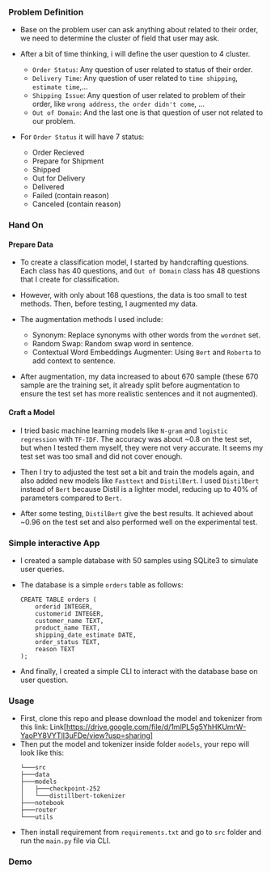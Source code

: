 ### Problem Definition
- Base on the problem user can ask anything about related to their order, we need to determine the cluster of field that user may ask.

- After a bit of time thinking, i will define the user question to 4 cluster.
    - `Order Status`: Any question of user related to status of their order.
    - `Delivery Time`: Any question of user related to `time shipping`, `estimate time`,...
    - `Shipping Issue`: Any question of user related to problem of their order, like `wrong address`, `the order didn't come`, ...
    - `Out of Domain`: And the last one is that question of user not related to our problem.

- For `Order Status` it will have 7 status:
    - Order Recieved
    - Prepare for Shipment
    - Shipped
    - Out for Delivery
    - Delivered
    - Failed (contain reason)
    - Canceled (contain reason)
### Hand On
#### Prepare Data
- To create a classification model, I started by handcrafting questions. Each class has 40 questions, and `Out of Domain` class has 48 questions that I create for classification.

- However, with only about 168 questions, the data is too small to test methods. Then, before testing, I augmented my data.

- The augmentation methods I used include:
    - Synonym: Replace synonyms with other words from the `wordnet` set.
    - Random Swap: Random swap word in sentence.
    - Contextual Word Embeddings Augmenter: Using `Bert` and `Roberta` to add context to sentence.
- After augmentation, my data increased to about 670 sample (these 670 sample are the training set, it already split before augmentation to ensure the test set has more realistic sentences and it not augmented).

#### Craft a Model
- I tried basic machine learning models like `N-gram` and `logistic regression` with `TF-IDF`. The accuracy was about ~0.8 on the test set, but when I tested them myself, they were not very accurate. It seems my test set was too small and did not cover enough.

- Then I try to adjusted the test set a bit and train the models again, and also added new models like `Fasttext` and `DistilBert`. I used `DistilBert` instead of `Bert` because Distil is a lighter model, reducing up to 40% of parameters compared to `Bert`.

- After some testing, `DistilBert` give the best results. It achieved about ~0.96 on the test set and also performed well on the experimental test.

### Simple interactive App
- I created a sample database with 50 samples using SQLite3 to simulate user queries.

- The database is a simple `orders` table as follows:
    ```
    CREATE TABLE orders (
        orderid INTEGER,
        customerid INTEGER,
        customer_name TEXT,
        product_name TEXT,
        shipping_date_estimate DATE,
        order_status TEXT,
        reason TEXT
    );
    ```
- And finally, I created a simple CLI to interact with the database base on user question.
### Usage
- First, clone this repo and please download the model and tokenizer from this link: Link[https://drive.google.com/file/d/1mlPL5g5YhHKUmrW-YaoPY8VYTlI3uFDe/view?usp=sharing]
- Then put the model and tokenizer inside folder `models`, your repo will look like this:
    ```
    └───src
    ├───data
    ├───models
    │   ├───checkpoint-252
    │   └───distillbert-tokenizer
    ├───notebook
    ├───router
    └───utils
    ```
- Then install requirement from `requirements.txt` and go to `src` folder and run the `main.py` file via CLI.

### Demo


